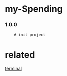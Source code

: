 # my-Spending

### 1.0.0

```
    # init project
```
# related
[terminal](https://github.com/m4tt72/terminal)
